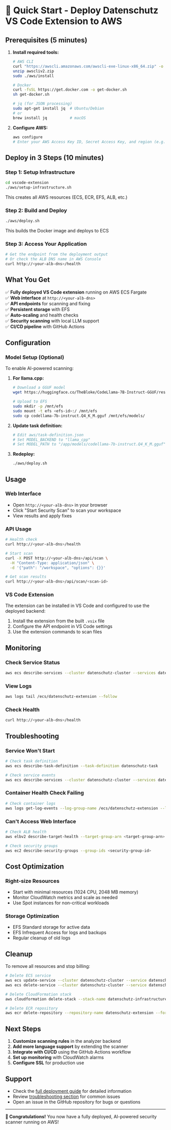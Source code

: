 # 🚀 Quick Start - Deploy Datenschutz VS Code Extension to AWS

## Prerequisites (5 minutes)

1. **Install required tools:**
   ```bash
   # AWS CLI
   curl "https://awscli.amazonaws.com/awscli-exe-linux-x86_64.zip" -o "awscliv2.zip"
   unzip awscliv2.zip
   sudo ./aws/install
   
   # Docker
   curl -fsSL https://get.docker.com -o get-docker.sh
   sh get-docker.sh
   
   # jq (for JSON processing)
   sudo apt-get install jq  # Ubuntu/Debian
   # or
   brew install jq          # macOS
   ```

2. **Configure AWS:**
   ```bash
   aws configure
   # Enter your AWS Access Key ID, Secret Access Key, and region (e.g., us-east-1)
   ```

## Deploy in 3 Steps (10 minutes)

### Step 1: Setup Infrastructure
```bash
cd vscode-extension
./aws/setup-infrastructure.sh
```
This creates all AWS resources (ECS, ECR, EFS, ALB, etc.)

### Step 2: Build and Deploy
```bash
./aws/deploy.sh
```
This builds the Docker image and deploys to ECS

### Step 3: Access Your Application
```bash
# Get the endpoint from the deployment output
# Or check the ALB DNS name in AWS Console
curl http://<your-alb-dns>/health
```

## What You Get

✅ **Fully deployed VS Code extension** running on AWS ECS Fargate  
✅ **Web interface** at `http://<your-alb-dns>`  
✅ **API endpoints** for scanning and fixing  
✅ **Persistent storage** with EFS  
✅ **Auto-scaling** and health checks  
✅ **Security scanning** with local LLM support  
✅ **CI/CD pipeline** with GitHub Actions  

## Configuration

### Model Setup (Optional)
To enable AI-powered scanning:

1. **For llama.cpp:**
   ```bash
   # Download a GGUF model
   wget https://huggingface.co/TheBloke/CodeLlama-7B-Instruct-GGUF/resolve/main/codellama-7b-instruct.Q4_K_M.gguf
   
   # Upload to EFS
   sudo mkdir -p /mnt/efs
   sudo mount -t efs <efs-id>:/ /mnt/efs
   sudo cp codellama-7b-instruct.Q4_K_M.gguf /mnt/efs/models/
   ```

2. **Update task definition:**
   ```bash
   # Edit aws/task-definition.json
   # Set MODEL_BACKEND to "llama_cpp"
   # Set MODEL_PATH to "/app/models/codellama-7b-instruct.Q4_K_M.gguf"
   ```

3. **Redeploy:**
   ```bash
   ./aws/deploy.sh
   ```

## Usage

### Web Interface
- Open `http://<your-alb-dns>` in your browser
- Click "Start Security Scan" to scan your workspace
- View results and apply fixes

### API Usage
```bash
# Health check
curl http://<your-alb-dns>/health

# Start scan
curl -X POST http://<your-alb-dns>/api/scan \
  -H "Content-Type: application/json" \
  -d '{"path": "/workspace", "options": {}}'

# Get scan results
curl http://<your-alb-dns>/api/scan/<scan-id>
```

### VS Code Extension
The extension can be installed in VS Code and configured to use the deployed backend:

1. Install the extension from the built `.vsix` file
2. Configure the API endpoint in VS Code settings
3. Use the extension commands to scan files

## Monitoring

### Check Service Status
```bash
aws ecs describe-services --cluster datenschutz-cluster --services datenschutz-service
```

### View Logs
```bash
aws logs tail /ecs/datenschutz-extension --follow
```

### Check Health
```bash
curl http://<your-alb-dns>/health
```

## Troubleshooting

### Service Won't Start
```bash
# Check task definition
aws ecs describe-task-definition --task-definition datenschutz-task

# Check service events
aws ecs describe-services --cluster datenschutz-cluster --services datenschutz-service --query 'services[0].events'
```

### Container Health Check Failing
```bash
# Check container logs
aws logs get-log-events --log-group-name /ecs/datenschutz-extension --log-stream-name <stream-name>
```

### Can't Access Web Interface
```bash
# Check ALB health
aws elbv2 describe-target-health --target-group-arn <target-group-arn>

# Check security groups
aws ec2 describe-security-groups --group-ids <security-group-id>
```

## Cost Optimization

### Right-size Resources
- Start with minimal resources (1024 CPU, 2048 MB memory)
- Monitor CloudWatch metrics and scale as needed
- Use Spot instances for non-critical workloads

### Storage Optimization
- EFS Standard storage for active data
- EFS Infrequent Access for logs and backups
- Regular cleanup of old logs

## Cleanup

To remove all resources and stop billing:
```bash
# Delete ECS service
aws ecs update-service --cluster datenschutz-cluster --service datenschutz-service --desired-count 0
aws ecs delete-service --cluster datenschutz-cluster --service datenschutz-service

# Delete CloudFormation stack
aws cloudformation delete-stack --stack-name datenschutz-infrastructure

# Delete ECR repository
aws ecr delete-repository --repository-name datenschutz-extension --force
```

## Next Steps

1. **Customize scanning rules** in the analyzer backend
2. **Add more language support** by extending the scanner
3. **Integrate with CI/CD** using the GitHub Actions workflow
4. **Set up monitoring** with CloudWatch alarms
5. **Configure SSL** for production use

## Support

- Check the [full deployment guide](DEPLOYMENT.md) for detailed information
- Review [troubleshooting section](DEPLOYMENT.md#troubleshooting) for common issues
- Open an issue in the GitHub repository for bugs or questions

---

**🎉 Congratulations!** You now have a fully deployed, AI-powered security scanner running on AWS!
